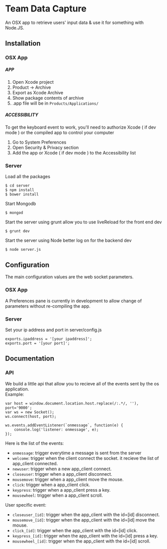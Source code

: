 Team Data Capture
=================

An OSX app to retrieve users' input data & use it for something with Node.JS.

## Installation

### OSX App

##### APP
1. Open Xcode project
2. Product -> Archive
3. Export as Xcode Archive
4. Show package contents of archive
5. .app file will be in `Products/Applications/`

##### ACCESSIBILITY
To get the keyboard event to work, you'll need to authorize Xcode ( if dev mode ) or the compiled app to control your computer  
1. Go to System Preferences  
2. Open Security & Privacy section  
3. Add the app or Xcode ( if dev mode ) to the Accessibility list  

### Server
Load all the packages
```
$ cd server
$ npm install
$ bower install
```

Start Mongodb
```
$ mongod
```

Start the server using grunt allow you to use liveReload for the front end dev
```
$ grunt dev
```

Start the server using Node better log on for the backend dev
```
$ node server.js
```

## Configuration

The main configuration values are the web socket parameters.

### OSX App
A Preferences pane is currently in development to allow change of parameters without re-compiling the app.

### Server
Set your ip address and port in server/config.js
```
exports.ipaddress = '[your ipaddress]';
exports.port = '[your port]';
```

## Documentation

### API

We build a little api that allow you to recieve all of the events sent by the os application.  
Example:
```
var host = window.document.location.host.replace(/:.*/, ''),
port='9000';
var ws = new Socket();
ws.connect(host, port);

ws.events.addEventListener(`onmessage`, function(e) {	
	console.log('listener: onmessage', e);
});
```

Here is the list of the events:
* `onmessage`: trigger everytime a message is sent from the server
* `welcome`: trigger when the client connect the socket. it recieve the list of app_client connected.
* `newuser`: trigger when a new app_client connect.
* `closeuser`: trigger when a app_client disconnect.
* `mousemove`: trigger when a app_client move the mouse.
* `click`: trigger when a app_client click.
* `keypress`: trigger when a app_client press a key.
* `mousewheel`: trigger when a app_client scroll.

User specific event:
* `closeuser_[id]`: trigger when the app_client with the id=[id] disconnect.
* `mousemove_[id]`: trigger when the app_client with the id=[id] move the mouse.
* `click_[id]`: trigger when the app_client with the id=[id] click.
* `keypress_[id]`: trigger when the app_client with the id=[id] press a key.
* `mousewheel_[id]`: trigger when the app_client with the id=[id] scroll.

